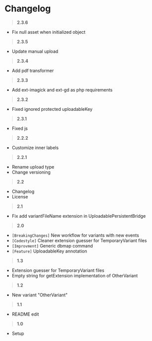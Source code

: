 Changelog
=

> **2.3.6**
- Fix null asset when initialized object 

> **2.3.5**
- Update manual upload 

> **2.3.4**
- Add pdf transformer

> **2.3.3**
- Add ext-imagick and ext-gd as php requirements

> **2.3.2**
- Fixed ignored protected uploadableKey

> **2.3.1**
- Fixed js

> **2.2.2**
- Customize inner labels

> **2.2.1**
- Rename upload type
- Change versioning

> **2.2**
- Changelog
- License

> **2.1**
- Fix add variantFileName extension in UploadablePersistentBridge

> **2.0**
- `[BreakingChanges]` New workflow for variants with new events
- `[Codestyle]` Cleaner extension guesser for TemporaryVariant files
- `[Improvment]` Generic dbmap command
- `[Feature]` UploadableKey annotation

> **1.3**
- Extension guesser for TemporaryVariant files
- Empty string for getExtension implementation of OtherVariant

> **1.2**
- New variant "OtherVariant"

> **1.1**
- README edit

> **1.0**
- Setup

